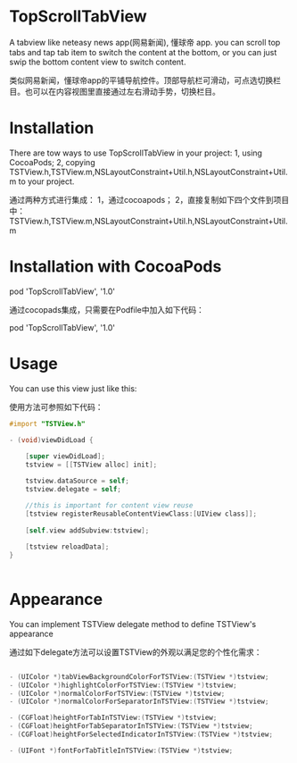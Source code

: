 # TopScrollTabView

A tabview like neteasy news app(网易新闻), 懂球帝 app. you can scroll top tabs and tap tab item to switch the content at the bottom, or you can just swip the bottom content view to switch content.

类似网易新闻，懂球帝app的平铺导航控件。顶部导航栏可滑动，可点选切换栏目。也可以在内容视图里直接通过左右滑动手势，切换栏目。

# Installation

There are tow ways to use TopScrollTabView in your project:
1, using CocoaPods;
2, copying TSTView.h,TSTView.m,NSLayoutConstraint+Util.h,NSLayoutConstraint+Util.m to your project.

通过两种方式进行集成：
1，通过cocoapods；
2，直接复制如下四个文件到项目中：TSTView.h,TSTView.m,NSLayoutConstraint+Util.h,NSLayoutConstraint+Util.m

# Installation with CocoaPods 

pod 'TopScrollTabView', '1.0'

通过cocopads集成，只需要在Podfile中加入如下代码：

pod 'TopScrollTabView', '1.0'

# Usage

You can use this view just like this:

使用方法可参照如下代码：

```Objective-c
#import "TSTView.h"

- (void)viewDidLoad {
    
    [super viewDidLoad];
    tstview = [[TSTView alloc] init];

    tstview.dataSource = self;
    tstview.delegate = self;

    //this is important for content view reuse
    [tstview registerReusableContentViewClass:[UIView class]];
    
    [self.view addSubview:tstview];
    
    [tstview reloadData];
}
    
```

# Appearance

You can implement TSTView delegate method to define TSTView's appearance

通过如下delegate方法可以设置TSTView的外观以满足您的个性化需求：

```Objective-c

- (UIColor *)tabViewBackgroundColorForTSTView:(TSTView *)tstview;
- (UIColor *)highlightColorForTSTView:(TSTView *)tstview;
- (UIColor *)normalColorForTSTView:(TSTView *)tstview;
- (UIColor *)normalColorForSeparatorInTSTView:(TSTView *)tstview;

- (CGFloat)heightForTabInTSTView:(TSTView *)tstview;
- (CGFloat)heightForTabSeparatorInTSTView:(TSTView *)tstview;
- (CGFloat)heightForSelectedIndicatorInTSTView:(TSTView *)tstview;

- (UIFont *)fontForTabTitleInTSTView:(TSTView *)tstview;
```

